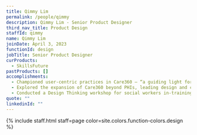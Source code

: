 ```yaml
---
title: Qimmy Lim
permalink: /people/qimmy
description: Qimmy Lim - Senior Product Designer
third_nav_title: Product Design
staffId: qimmy
name: Qimmy Lim
joinDate: April 3, 2023
functionId: design
jobTitle: Senior Product Designer
curProducts:
  - SkillsFuture
pastProducts: []
accomplishments:
  - Championed user-centric practices in Care360 — “a guiding light for what the user's really need and leading the team to build what counts.” (Thanks Adan!)
  - Explored the expansion of Care360 beyond PHIs, leading design and change in new spaces.
  - Conducted a Design Thinking workshop for social workers in-training to demonstrate how we can use design to identify and solve problems. It's important to propagate good practices in complex places.
quote: ""
linkedinId: ""
---
```


{% include staff.html staff=page color=site.colors.function-colors.design %}
